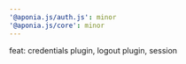 ```yaml
---
'@aponia.js/auth.js': minor
'@aponia.js/core': minor
---
```


feat: credentials plugin, logout plugin, session
